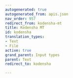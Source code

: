 ```yaml
---
autogenerated: true
autogenerated_from: apis.json
nav_order: 957
redirect_from: kodensha-mt
title: Kodensha MT
id: kodensha
translation_types:
- Text
- File
active: true
grand_parent: Input types
parent: Text
redirect_to: kodensha

---
```


